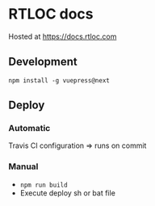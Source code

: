 # RTLOC docs
Hosted at https://docs.rtloc.com

## Development
`npm install -g vuepress@next`

## Deploy

### Automatic
Travis CI configuration => runs on commit

### Manual
* `npm run build`
* Execute deploy sh or bat file